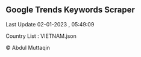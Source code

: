 

## Google Trends Keywords Scraper 
 
Last Update 02-01-2023 , 05:49:09

Country List :
VIETNAM.json



© Abdul Muttaqin 
